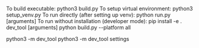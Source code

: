 To build executable: python3 build.py
To setup virtual environment: python3 setup_venv.py
To run directly (after setting up venv): python run.py [arguments]
To run without installation (developer mode): pip install -e . dev_tool [arguments]
python build.py --platform all

python3 -m dev_tool
python3 -m dev_tool settings
